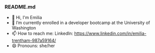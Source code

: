 ### README.md

<!--
**emiliatrentham/emiliatrentham** is a ✨ _special_ ✨ repository because its `README.md` (this file) appears on your GitHub profile.

Here are some ideas to get you started:

-->

- 👋 Hi, I'm Emilia
- 🔭 I’m currently enrolled in a developer bootcamp at the University of Washington
- 📫 How to reach me: 
LinkedIn: https://www.linkedin.com/in/emilia-trentham-987a59164/
- 😄 Pronouns: she/her

